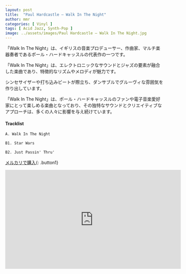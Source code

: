 ```yaml
---
layout: post
title:  "Paul Hardcastle – Walk In The Night"
author: mmr
categories: [ Vinyl ]
tags: [ Acid Jazz, Synth-Pop ]
image: ../assets/images/Paul Hardcastle – Walk In The Night.jpg
---
```


「Walk In The Night」は、イギリスの音楽プロデューサー、作曲家、マルチ楽器奏者であるポール・ハードキャッスルの代表作の一つです。

「Walk In The Night」は、エレクトロニックなサウンドとジャズの要素が融合した楽曲であり、特徴的なリズムやメロディが魅力です。

シンセサイザーや打ち込みビートが際立ち、ダンサブルでグルーヴィな雰囲気を作り出しています。

「Walk In The Night」は、ポール・ハードキャッスルのファンや電子音楽愛好家にとって楽しめる楽曲となっており、その独特なサウンドとクリエイティブなアプローチは、多くの人々に影響を与え続けています。


#### Tracklist
```md
A. Walk In The Night

B1. Star Wars

B2. Just Passin' Thru'
```

[メルカリで購入](https://jp.mercari.com/item/m96013184064?afid=6142608987){: .button1}

<iframe width="560" height="315" src="https://www.youtube.com/embed/tpokU2vr1C0?si=sfO36A6g0cab6gs2" title="YouTube video player" frameborder="0" allow="accelerometer; autoplay; clipboard-write; encrypted-media; gyroscope; picture-in-picture; web-share" referrerpolicy="strict-origin-when-cross-origin" allowfullscreen></iframe>